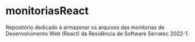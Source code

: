 # monitoriasReact
Repositório dedicado à armazenar os arquivos das monitorias de Desenvolvimento Web (React) da Residência de Software Serratec 2022-1.

